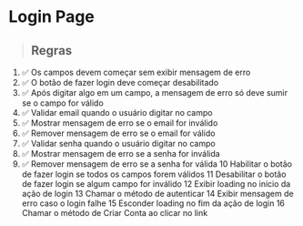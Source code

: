 # Login Page

> ## Regras
1. ✅ Os campos devem começar sem exibir mensagem de erro
2. ✅ O botão de fazer login deve começar desabilitado
3. ✅ Após digitar algo em um campo, a mensagem de erro só deve sumir se o campo for válido
4. ✅ Validar email quando o usuário digitar no campo
5. ✅ Mostrar mensagem de erro se o email for inválido
6. ✅ Remover mensagem de erro se o email for válido
7. ✅ Validar senha quando o usuário digitar no campo
8. ✅ Mostrar mensagem de erro se a senha for inválida
9. ✅ Remover mensagem de erro se a senha for válida
10  Habilitar o botão de fazer login se todos os campos forem válidos
11  Desabilitar o botão de fazer login se algum campo for inválido
12  Exibir loading no início da ação de login
13  Chamar o método de autenticar
14  Exibir mensagem de erro caso o login falhe
15  Esconder loading no fim da ação de login
16  Chamar o método de Criar Conta ao clicar no link